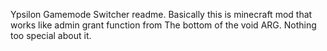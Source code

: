 Ypsilon Gamemode Switcher readme. Basically this is minecraft mod that works like admin grant function from The bottom of the void ARG. Nothing too special about it.